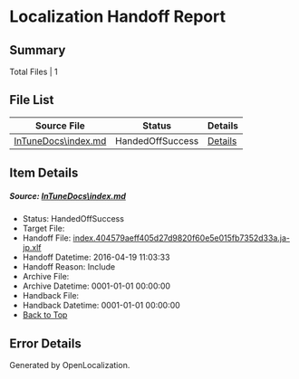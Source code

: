 # <a name='report-top'></a> Localization Handoff Report

## Summary
 Total Files | 1

## File List
 Source File | Status | Details 
 ----------- | ------ | ------- 
 [InTuneDocs\index.md](https://github.com/Microsoft/IntuneDocs-pr/blob/3d3c1df97fccb76773677dbf3245e0a4862ddad5/InTuneDocs/index.md) | HandedOffSuccess | [Details](#9f8d3ffb2c17400dead378efa7cc76411d7da823683)

## Item Details
##### <a name='9f8d3ffb2c17400dead378efa7cc76411d7da823683'></a> Source: [InTuneDocs\index.md](https://github.com/Microsoft/IntuneDocs-pr/blob/3d3c1df97fccb76773677dbf3245e0a4862ddad5/InTuneDocs/index.md)
* Status: HandedOffSuccess
* Target File: 
* Handoff File: [index.404579aeff405d27d9820f60e5e015fb7352d33a.ja-jp.xlf](https://github.com/Microsoft/EM.handoff/blob/d36955e2e7b1382d4080a2a4f234f6f86b020299/ol-handoff/Microsoft/IntuneDocs-pr.ja-jp/master/index.404579aeff405d27d9820f60e5e015fb7352d33a.ja-jp.xlf)
* Handoff Datetime: 2016-04-19 11:03:33
* Handoff Reason: Include
* Archive File: 
* Archive Datetime: 0001-01-01 00:00:00
* Handback File: 
* Handback Datetime: 0001-01-01 00:00:00
* [Back to Top](#report-top)


## Error Details

Generated by OpenLocalization.
